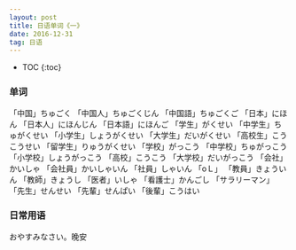 ```yaml
---
layout: post
title: 日语单词《一》
date: 2016-12-31
tag: 日语
---
```


* TOC 
{:toc}

### 单词

「中国」ちゅごく
「中国人」ちゅごくじん
「中国語」ちゅごくご
「日本」にほん
「日本人」にほんじん
「日本語」にほんご
「学生」がくせい
「中学生」ちゅがくせい
「小学生」しょうがくせい
「大学生」だいがくせい
「高校生」こうこうせい
「留学生」りゅうがくせい
「学校」がっこう
「中学校」ちゅがっこう
「小学校」しょうがっこう
「高校」こうこう
「大学校」だいがっこう
「会社」かいしゃ
「会社員」かいしゃいん
「社員」しゃいん
「oＬ」
「教員」きょういん
「教師」きょうし
「医者」いしゃ
「看護士」かんごし
「サラリーマン」
「先生」せんせい
「先輩」せんぱい
「後輩」こうはい

### 日常用语

おやすみなさい。晚安
